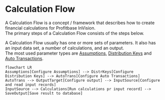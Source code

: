 # Calculation Flow

A Calculation Flow is a concept / framework that describes how to create financial calculations for Profitbase InVision.  
The primary steps of a Calculation Flow consists of the steps below.

A Calculation Flow usually has one or more sets of parameters. It also has an input data set, a number of calculations, and an output.  
The most used parameter types are [Assumptions](calculation-flow/assumptions.md), [Distribution Keys](calculation-flow/distribution-keys.md) and [Auto Transactions](calculation-flow/auto-transactions.md).


```mermaid
flowchart LR
Assumptions[Configure Assumptions] --> DistrKeys[Configure Distribution Keys] --> AutoTrans[Configure Auto Transactions]
AutoTrans --> OutputTarget[Configure output] --> InputSource[Configure and read input records]
InputSource --> Calculations[Run calculations pr input record] --> SaveOutput[Save result to database]
```